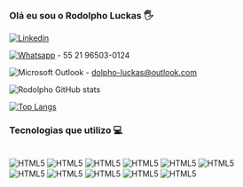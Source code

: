 ### Olá eu sou o Rodolpho Luckas 🖐️


[![Linkedin](https://img.shields.io/badge/LinkedIn-0077B5?style=for-the-badge&logo=linkedin&logoColor=white)](https://www.linkedin.com/in/rodolpho-luckas-560750223)

[![Whatsapp](https://img.shields.io/badge/WhatsApp-25D366?style=for-the-badge&logo=whatsapp&logoColor=white)](https://wa.me/5521965030124) - 55 21 96503-0124

![Microsoft Outlook](https://img.shields.io/badge/Microsoft_Outlook-0078D4?style=for-the-badge&logo=microsoft-outlook&logoColor=white) - dolpho-luckas@outlook.com


![Rodolpho GitHub stats](https://github-readme-stats.vercel.app/api?username=ItsMeRodo&show_icons=true&theme=radical)

[![Top Langs](https://github-readme-stats.vercel.app/api/top-langs/?username=ItsMeRodo)](https://github.com/anuraghazra/github-readme-stats)



### Tecnologias que utilizo 💻

<div style="display: inline_block"><br/>
  <img align="center" alt="HTML5" src="https://img.shields.io/badge/HTML5-E34F26?style=for-the-badge&logo=html5&logoColor=white" />
  <img align="center" alt="HTML5" src="https://img.shields.io/badge/CSS3-1572B6?style=for-the-badge&logo=css3&logoColor=white" />
  <img align="center" alt="HTML5" src="https://img.shields.io/badge/Python-14354C?style=for-the-badge&logo=python&logoColor=white" />
  <img align="center" alt="HTML5" src="https://img.shields.io/badge/C%23-239120?style=for-the-badge&logo=c-sharp&logoColor=white" />
  <img align="center" alt="HTML5" src="https://img.shields.io/badge/Node.js-43853D?style=for-the-badge&logo=node.js&logoColor=white" />
  <img align="center" alt="HTML5" src="https://img.shields.io/badge/JavaScript-323330?style=for-the-badge&logo=javascript&logoColor=F7DF1E" /><br/>
  <img align="center" alt="HTML5" src="https://img.shields.io/badge/Microsoft_Excel-217346?style=for-the-badge&logo=microsoft-excel&logoColor=white" />
  <img align="center" alt="HTML5" src="https://img.shields.io/badge/Microsoft_Office-D83B01?style=for-the-badge&logo=microsoft-office&logoColor=white" />
  <img align="center" alt="HTML5" src="https://img.shields.io/badge/MySQL-00000F?style=for-the-badge&logo=mysql&logoColor=white" />
  <img align="center" alt="HTML5" src="https://img.shields.io/badge/PHP-777BB4?style=for-the-badge&logo=php&logoColor=white" />
  <img align="center" alt="HTML5" src="https://img.shields.io/badge/TypeScript-007ACC?style=for-the-badge&logo=typescript&logoColor=white" />
  
 
  
<div/>
